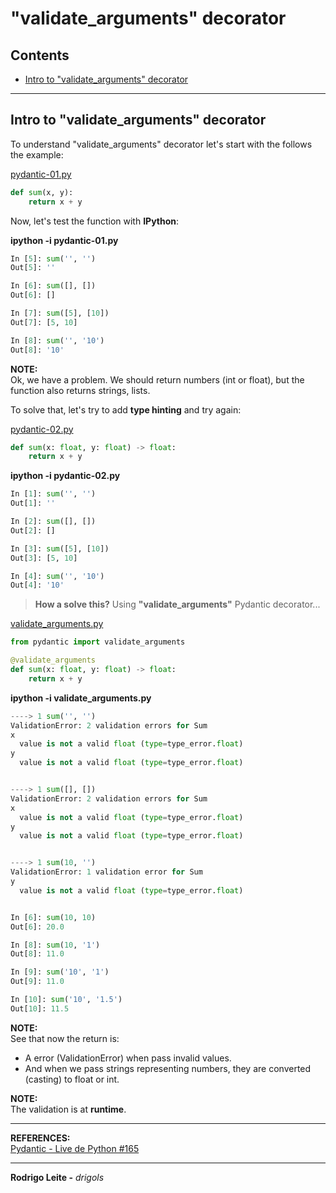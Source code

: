 # "validate_arguments" decorator

## Contents

 - [Intro to "validate_arguments" decorator](#intro)

---

<div id="intro"></div>

## Intro to "validate_arguments" decorator

To understand "validate_arguments" decorator let's start with the follows the example:

[pydantic-01.py](src/pydantic-01.py)
```python
def sum(x, y):
    return x + y
```

Now, let's test the function with **IPython**:

**ipython -i pydantic-01.py**  
```python
In [5]: sum('', '')
Out[5]: ''

In [6]: sum([], [])
Out[6]: []

In [7]: sum([5], [10])
Out[7]: [5, 10]

In [8]: sum('', '10')
Out[8]: '10'
```

**NOTE:**  
Ok, we have a problem. We should return numbers (int or float), but the function also returns strings, lists.

To solve that, let's try to add **type hinting** and try again:

[pydantic-02.py](src/pydantic-02.py)
```python
def sum(x: float, y: float) -> float:
    return x + y
```

**ipython -i pydantic-02.py**  
```python
In [1]: sum('', '')
Out[1]: ''

In [2]: sum([], [])
Out[2]: []

In [3]: sum([5], [10])
Out[3]: [5, 10]

In [4]: sum('', '10')
Out[4]: '10'
```

> **How a solve this?** Using **"validate_arguments"** Pydantic decorator...

[validate_arguments.py](src/validate_arguments.py)
```python
from pydantic import validate_arguments

@validate_arguments
def sum(x: float, y: float) -> float:
    return x + y
```

**ipython -i validate_arguments.py**  
```python
----> 1 sum('', '')
ValidationError: 2 validation errors for Sum
x
  value is not a valid float (type=type_error.float)
y
  value is not a valid float (type=type_error.float)


----> 1 sum([], [])
ValidationError: 2 validation errors for Sum
x
  value is not a valid float (type=type_error.float)
y
  value is not a valid float (type=type_error.float)


----> 1 sum(10, '')
ValidationError: 1 validation error for Sum
y
  value is not a valid float (type=type_error.float)


In [6]: sum(10, 10)
Out[6]: 20.0

In [8]: sum(10, '1')
Out[8]: 11.0

In [9]: sum('10', '1')
Out[9]: 11.0

In [10]: sum('10', '1.5')
Out[10]: 11.5
```

**NOTE:**  
See that now the return is:

 - A error (ValidationError) when pass invalid values.
 - And when we pass strings representing numbers, they are converted (casting) to float or int.

**NOTE:**  
The validation is at **runtime**.

---

**REFERENCES:**  
[Pydantic - Live de Python #165](https://www.youtube.com/watch?v=UdfLu1G47BU)

---

**Rodrigo Leite -** *drigols*
